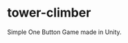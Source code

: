 # tower-climber

Simple One Button Game made in Unity.
<p align="center">
<img alt="Tower Climber Gameplay" src="https://raw.githubusercontent.com/linderjohan/tower-climber/master/img/tower-climber.png" height="600px>
</p>
